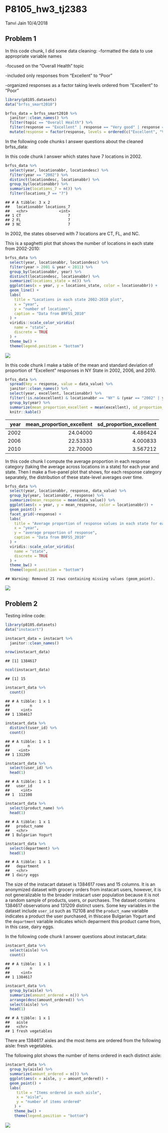 P8105\_hw3\_tj2383
================
Tanvi Jain
10/4/2018

Problem 1
---------

In this code chunk, I did some data cleaning: -formatted the data to use appropriate variable names

-focused on the “Overall Health” topic

-included only responses from “Excellent” to “Poor”

-organized responses as a factor taking levels ordered from “Excellent” to “Poor”

``` r
library(p8105.datasets)
data("brfss_smart2010")

brfss_data = brfss_smart2010 %>% 
  janitor::clean_names() %>% 
  filter(topic == "Overall Health") %>% 
  filter(response == "Excellent" | response == "Very good" | response == "Good" | response == "Fair" | response == "Poor") %>% 
  mutate(response = factor(response, levels = ordered(c("Excellent", "Very good", "Good", "Fair", "Poor"))))
```

In the following code chunks I answer questions about the cleaned brfss\_data:

In this code chunk I answer which states have 7 locations in 2002.

``` r
brfss_data %>% 
  select(year, locationabbr, locationdesc) %>% 
  filter(year == "2002") %>% 
  distinct(locationdesc, locationabbr) %>% 
  group_by(locationabbr) %>% 
  summarize(locations_7 = n()) %>% 
  filter(locations_7 == "7")
```

    ## # A tibble: 3 x 2
    ##   locationabbr locations_7
    ##   <chr>              <int>
    ## 1 CT                     7
    ## 2 FL                     7
    ## 3 NC                     7

In 2002, the states observed with 7 locations are CT, FL, and NC.

This is a spaghetti plot that shows the number of locations in each state from 2002-2010:

``` r
brfss_data %>% 
  select(year, locationabbr, locationdesc) %>% 
  filter(year > 2001 & year < 2011) %>% 
  group_by(locationabbr, year) %>% 
  distinct(locationdesc, locationabbr) %>% 
  summarize(locations_state = n()) %>% 
  ggplot(aes(x = year, y = locations_state, color = locationabbr)) +
  geom_line() +
  labs(
    title = "Locations in each state 2002-2010 plot",
    x = "year",
    y = "number of locations",
    caption = "Data from BRFSS_2010"
  ) +
  viridis::scale_color_viridis(
    name = "state", 
    discrete = TRUE
  ) + 
  theme_bw() + 
  theme(legend.position = "bottom")
```

![](p8105_hw3_tj2383_files/figure-markdown_github/unnamed-chunk-3-1.png)

In this code chunk I make a table of the mean and standard deviation of proportion of "Excellent" responses in NY State in 2002, 2006, and 2010.

``` r
brfss_data %>%
  spread(key = response, value = data_value) %>%
  janitor::clean_names() %>% 
  select(year, excellent, locationabbr) %>% 
  filter(!is.na(excellent) & locationabbr == "NY" & (year == "2002" | year == "2006" | year == "2010")) %>%
  group_by(year) %>% 
  summarize(mean_proportion_excellent = mean(excellent), sd_proportion_excellent = sd(excellent)) %>% 
  knitr::kable()
```

|  year|  mean\_proportion\_excellent|  sd\_proportion\_excellent|
|-----:|----------------------------:|--------------------------:|
|  2002|                     24.04000|                   4.486424|
|  2006|                     22.53333|                   4.000833|
|  2010|                     22.70000|                   3.567212|

In this code chunk I compute the average proportion in each response category (taking the average across locations in a state) for each year and state. Then I make a five-panel plot that shows, for each response category separately, the distribution of these state-level averages over time.

``` r
brfss_data %>% 
  select(year, locationabbr, response, data_value) %>% 
  group_by(year, locationabbr, response) %>% 
  summarize(mean_response = mean(data_value)) %>% 
  ggplot(aes(x = year, y = mean_response, color = locationabbr)) + 
  geom_point() +
  facet_grid(~response) +
  labs(
    title = "Average proportion of response values in each state for each year plot",
    x = "year",
    y = "average proportion of response",
    caption = "Data from BRFSS_2010"
  ) +
  viridis::scale_color_viridis(
    name = "state", 
    discrete = TRUE
  ) + 
  theme_bw() + 
  theme(legend.position = "bottom")
```

    ## Warning: Removed 21 rows containing missing values (geom_point).

![](p8105_hw3_tj2383_files/figure-markdown_github/unnamed-chunk-5-1.png)

Problem 2
---------

Testing inline code:

``` r
library(p8105.datasets)
data("instacart")

instacart_data = instacart %>% 
  janitor::clean_names()

nrow(instacart_data)
```

    ## [1] 1384617

``` r
ncol(instacart_data)
```

    ## [1] 15

``` r
instacart_data %>% 
  count()
```

    ## # A tibble: 1 x 1
    ##         n
    ##     <int>
    ## 1 1384617

``` r
instacart_data %>% 
  distinct(user_id) %>% 
  count()
```

    ## # A tibble: 1 x 1
    ##        n
    ##    <int>
    ## 1 131209

``` r
instacart_data %>% 
  select(user_id) %>% 
  head(1)
```

    ## # A tibble: 1 x 1
    ##   user_id
    ##     <int>
    ## 1  112108

``` r
instacart_data %>% 
  select(product_name) %>% 
  head(1)
```

    ## # A tibble: 1 x 1
    ##   product_name    
    ##   <chr>           
    ## 1 Bulgarian Yogurt

``` r
instacart_data %>% 
  select(department) %>% 
  head(1)
```

    ## # A tibble: 1 x 1
    ##   department
    ##   <chr>     
    ## 1 dairy eggs

The size of the instacart dataset is 1384617 rows and 15 columns. It is an anonymized dataset with grocery orders from instacart users, however, it is not generalizable to the broader instacart user population because it is not a random sample of products, users, or purchases. The dataset contains 1384617 observations and 131209 distinct users. Some key variables in the dataset include `user_id` such as 112108 and the `product_name` variable indicates a product the user purchased, in thiscase Bulgarian Yogurt and the `department` variable indicates which deparment this product came from, in this case, dairy eggs.

In the following code chunk I answer questions about instacart\_data:

``` r
instacart_data %>% 
  select(aisle) %>% 
  count()
```

    ## # A tibble: 1 x 1
    ##         n
    ##     <int>
    ## 1 1384617

``` r
instacart_data %>% 
  group_by(aisle) %>% 
  summarize(amount_ordered = n()) %>% 
  arrange(desc(amount_ordered)) %>% 
  select(aisle) %>% 
  head(1)
```

    ## # A tibble: 1 x 1
    ##   aisle           
    ##   <chr>           
    ## 1 fresh vegetables

There are 1384617 aisles and the most items are ordered from the following aisle: fresh vegetables.

The following plot shows the number of items ordered in each distinct aisle:

``` r
instacart_data %>% 
  group_by(aisle) %>% 
  summarize(amount_ordered = n()) %>% 
  ggplot(aes(x = aisle, y = amount_ordered)) + 
  geom_point() +
  labs(
     title = "Items ordered in each aisle",
     x = "aisle",
     y = "number of items ordered"
    ) +
    theme_bw() +
    theme(legend.position = "bottom")
```

![](p8105_hw3_tj2383_files/figure-markdown_github/unnamed-chunk-8-1.png)
